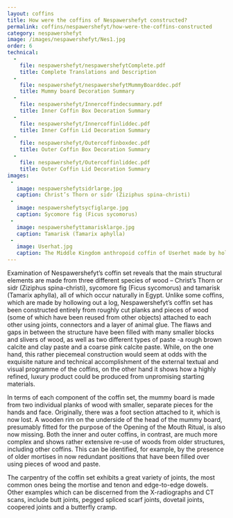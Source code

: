 ```yaml
---
layout: coffins
title: How were the coffins of Nespawershefyt constructed?
permalink: coffins/nespawershefyt/how-were-the-coffins-constructed
category: nespawershefyt
image: /images/nespawershefyt/Nes1.jpg
order: 6
technical:
  -
    file: nespawershefyt/nespawershefytComplete.pdf
    title: Complete Translations and Description
  -
    file: nespawershefyt/nespawershefytMummyBoarddec.pdf
    title: Mummy board Decoration Summary
  -
    file: nespawershefyt/Innercoffindecsummary.pdf
    title: Inner Coffin Box Decoration Summary
  -
    file: nespawershefyt/Innercoffinliddec.pdf
    title: Inner Coffin Lid Decoration Summary
  -
    file: nespawershefyt/Outercoffinboxdec.pdf
    title: Outer Coffin Box Decoration Summary
  -
    file: nespawershefyt/Outercoffinliddec.pdf
    title: Outer Coffin Lid Decoration Summary
images:
 -
   image: nespawershefytsidrlarge.jpg
   caption: Christ’s Thorn or sidr (Ziziphus spina-christi)
 -
   image: nespawershefytsycfiglarge.jpg
   caption: Sycomore fig (Ficus sycomorus)
 -
   image: nespawershefyttamarisklarge.jpg
   caption: Tamarisk (Tamarix aphylla)
 -
   image: Userhat.jpg
   caption: The Middle Kingdom anthropoid coffin of Userhet made by hollowing out a single large piece of sycomore fig wood, Beni Hasan. Fitzwilliam Museum collection E.88.1903.
---
```


Examination of Nespawershefyt’s coffin set reveals that the main structural elements are made from three different
species of wood – Christ’s Thorn or sidr (Ziziphus spina-christi), sycomore fig (Ficus sycomorus) and tamarisk (Tamarix aphylla), all of which occur naturally in Egypt. Unlike some coffins, which are made by hollowing out a log, Nespawershefyt’s coffin set has been constructed entirely from roughly cut planks and pieces of wood (some of which have been reused from
other objects) attached to each other using joints, connectors and a layer of animal glue. The flaws and gaps in between
the structure have been filled with many smaller blocks and slivers of wood, as well as two different types of paste -a
rough brown calcite and clay paste and a coarse pink calcite paste. While, on the one hand, this rather piecemeal construction
would seem at odds with the exquisite nature and technical accomplishment of the external textual and visual programme
of the coffins, on the other hand it shows how a highly refined, luxury product could be produced from unpromising
starting materials.

In terms of each component of the coffin set, the mummy board is made from two individual planks of wood with smaller,
separate pieces for the hands and face. Originally, there was a foot section attached to it, which is now lost. A wooden
rim on the underside of the head of the mummy board, presumably fitted for the purpose of the Opening of the Mouth Ritual,
is also now missing. Both the inner and outer coffins, in contrast, are much more complex and shows rather extensive
re-use of woods from older structures, including other coffins. This can be identified, for example, by the presence of
older mortises in now redundant positions that have been filled over using pieces of wood and paste.

The carpentry of the coffin set exhibits a great variety of joints, the most common ones being the mortise and tenon and
edge-to-edge dowels. Other examples which can be discerned from the X-radiographs and CT scans, include butt joints,
pegged spliced scarf joints, dovetail joints, coopered joints and a butterfly cramp.
